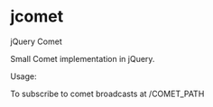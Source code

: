 jcomet
======

jQuery Comet

Small Comet implementation in jQuery.  

Usage:

To subscribe to comet broadcasts at /COMET_PATH

<script>
  $.comet('/COMET_PATH');
  $.comet().on(function(obj) {
    console.log("Comet object received");
    console.log(obj);
  });
</script>
  
